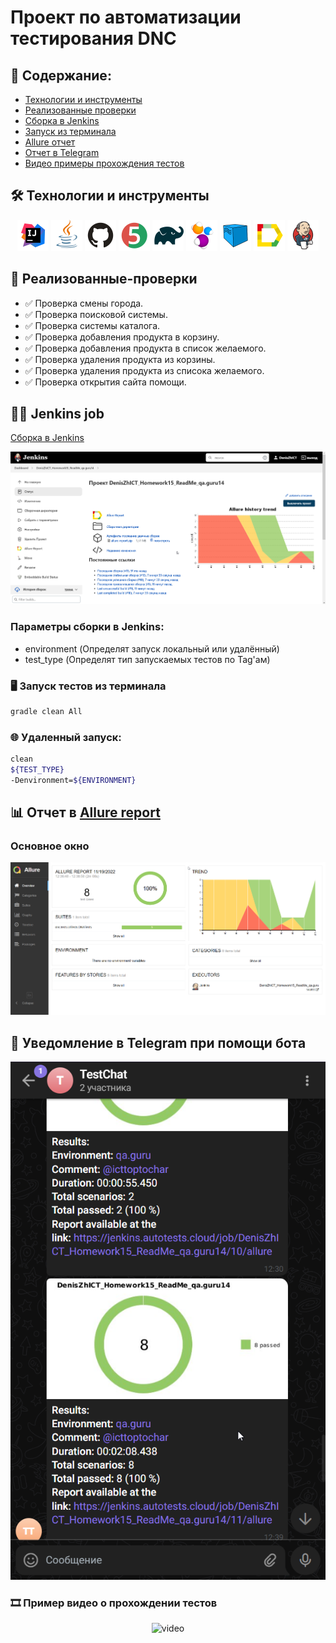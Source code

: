 # Проект по автоматизации тестирования DNC

## :scroll: Содержание:

- [Технологии и инструменты](#-технологии-и-инструменты)
- [Реализованные проверки](#-реализованные-проверки)
- [Сборка в Jenkins](#-jenkins-job)
- [Запуск из терминала](#-Запуск-тестов-из-терминала)
- [Allure отчет](#-отчет-в-allure-report)
- [Отчет в Telegram](#-уведомление-в-telegram-при-помощи-бота)
- [Видео примеры прохождения тестов](#-примеры-видео-о-прохождении-тестов)

## :hammer_and_wrench: Технологии и инструменты

<p align="center">
<a href="https://www.jetbrains.com/idea/"><img src="images/Intelij_IDEA.svg" width="50" height="50"  alt="IDEA"/></a>
<a href="https://www.java.com/"><img src="images/Java.svg" width="50" height="50"  alt="Java"/></a>
<a href="https://github.com/"><img src="images/Github.svg" width="50" height="50"  alt="Github"/></a>
<a href="https://junit.org/junit5/"><img src="images/JUnit5.svg" width="50" height="50"  alt="JUnit 5"/></a>
<a href="https://gradle.org/"><img src="images/Gradle.svg" width="50" height="50"  alt="Gradle"/></a>
<a href="https://selenide.org/"><img src="images/Selenide.svg" width="50" height="50"  alt="Selenide"/></a>
<a href="https://aerokube.com/selenoid/"><img src="images/Selenoid.svg" width="50" height="50"  alt="Selenoid"/></a>
<a href="https://github.com/allure-framework/allure2"><img src="images/Allure_Report.svg" width="50" height="50"  alt="Allure"/></a>
<a href="https://www.jenkins.io/"><img src="images/Jenkins.svg" width="50" height="50"  alt="Jenkins"/></a>
</p>

## :memo: Реализованные-проверки

- :white_check_mark: Проверка смены города.
- :white_check_mark: Проверка поисковой системы.
- :white_check_mark: Проверка системы каталога.
- :white_check_mark: Проверка добавления продукта в корзину.
- :white_check_mark: Проверка добавления продукта в список желаемого.
- :white_check_mark: Проверка удаления продукта из корзины.
- :white_check_mark: Проверка удаления продукта из списока желаемого.
- :white_check_mark: Проверка открытия сайта помощи.

## :man_technologist: Jenkins job

<a target="_blank" href="https://jenkins.autotests.cloud/job/DenisZhICT_Homework15_ReadMe_qa.guru14/">Сборка в Jenkins</a>
<p align="center">
<img src="images/jenkins_job.png" alt="Jenkins"/>
</p>

### Параметры сборки в Jenkins:

* environment (Определят запуск локальный или удалённый)
* test_type (Определят тип запускаемых тестов по Tag'ам)

### :desktop_computer: Запуск тестов из терминала

```bash
gradle clean All
```

### :globe_with_meridians: Удаленный запуск:

```bash
clean 
${TEST_TYPE} 
-Denvironment=${ENVIRONMENT}
```

## :bar_chart: Отчет в <a target="_blank" href="https://jenkins.autotests.cloud/job/DenisZhICT_Homework15_ReadMe_qa.guru14/11/allure/">Allure report</a>

### Основное окно

<p align="center">
<img title="Allure Overview Dashboard" src="images/allure_main.png">
</p>


## :grapes: Уведомление в Telegram при помощи бота

<p align="center">
<img title="Allure Overview Dashboard" src="images/allure_telegram.png">
</p>

### :film_strip: Пример видео о прохождении тестов

<p align="center">
<img title="Selenoid Video" src="images/video1.gif" width="250" height="153"  alt="video">
</p>
